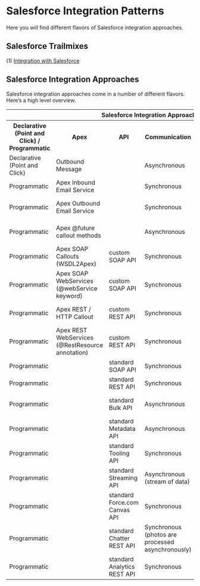 # Salesforce Integration Patterns

Here you will find different flavors of Salesforce integration approaches.

## Salesforce Trailmixes
(1) <a href="https://trailhead.salesforce.com/en/users/00550000006G25XAAS/trailmixes/integration-with-salesforce" target="_blank" alt="Integration with Salesforce">Integration with Salesforce</a><br/>

## Salesforce Integration Approaches
Salesforce integration approaches come in a number of different flavors. Here’s a high level overview.

<table>
	<tr>
		<th colspan="7">Salesforce Integration Approaches (High Level Overview)</th>
	</tr>
	<tr>
		<th>Declarative (Point and Click) / Programmatic</th>
		<th>Apex</th>
		<th>API</th>
		<th>Communication</th>
		<th>Protocol</th>
		<th>Data Format</th>
		<th>Details</th>
	</tr>
	<tr>
		<td>Declarative (Point and Click)</td>
		<td>Outbound Message</td>
		<td></td>
		<td>Asynchronous</td>
		<td>SOAP (WSDL)</td>
		<td>XML</td>
		<td></td>
	</tr>
	<tr>
		<td>Programmatic</td>
		<td>Apex Inbound Email Service</td>
		<td></td>
		<td>Synchronous</td>
		<td></td>
		<td></td>
		<td>Messaging.InboundEmailHandler</td>
	</tr>
	<tr>
		<td>Programmatic</td>
		<td>Apex Outbound Email Service</td>
		<td></td>
		<td>Synchronous</td>
		<td></td>
		<td></td>
		<td>Messaging.SingleEmailMessage, Messaging.MassEmailMessage, Messaging.sendEmail()</td>
	</tr>
	<tr>
		<td>Programmatic</td>
		<td>Apex @future callout methods</td>
		<td></td>
		<td>Asynchronous</td>
		<td></td>
		<td>JSON, XML, Custom</td>
		<td>@future(callout=true)</td>
	</tr>
	<tr>
		<td>Programmatic</td>
		<td>Apex SOAP Callouts (WSDL2Apex)</td>
		<td>custom SOAP API</td>
		<td>Synchronous</td>
		<td>SOAP (WSDL)</td>
		<td>XML</td>
		<td>WSDL2Apex (Generate Apex class using an external WSDL)</td>
	</tr>
	<tr>
		<td>Programmatic</td>
		<td>Apex SOAP WebServices (@webService keyword)</td>
		<td>custom SOAP API</td>
		<td>Synchronous</td>
		<td>SOAP (WSDL)</td>
		<td>XML, Custom</td>
		<td>Using @webService keyword call via Apex, Custom Buttons, AJAX Toolkit</td>
	</tr>
	<tr>
		<td>Programmatic</td>
		<td>Apex REST / HTTP Callout</td>
		<td>custom REST API</td>
		<td>Synchronous</td>
		<td>REST or SOAP (WSDL)</td>
		<td>JSON, XML, Custom</td>
		<td>Apex REST/HTTP callout (RESTful callouts)</td>
	</tr>
	<tr>
		<td>Programmatic</td>
		<td>Apex REST WebServices (@RestResource annotation)</td>
		<td>custom REST API</td>
		<td>Synchronous</td>
		<td>REST</td>
		<td>JSON, XML, Custom</td>
		<td>Apex REST-based Web Services (@RestResource, @HttpDelete, @HttpGet, @HttpPut, @HttpPatch, @HttpPost)</td>
	</tr>
	<tr>
		<td>Programmatic</td>
		<td></td>
		<td>standard SOAP API</td>
		<td>Synchronous</td>
		<td>SOAP (WSDL)</td>
		<td>XML</td>
		<td></td>
	</tr>
	<tr>
		<td>Programmatic</td>
		<td></td>
		<td>standard REST API</td>
		<td>Synchronous</td>
		<td>REST</td>
		<td>JSON, XML</td>
		<td></td>
	</tr>
	<tr>
		<td>Programmatic</td>
		<td></td>
		<td>standard Bulk API</td>
		<td>Asynchronous</td>
		<td>REST</td>
		<td>CSV, JSON, XML</td>
		<td></td>
	</tr>
	<tr>
		<td>Programmatic</td>
		<td></td>
		<td>standard Metadata API</td>
		<td>Asynchronous</td>
		<td>SOAP (WSDL)</td>
		<td>XML</td>
		<td></td>
	</tr>
	<tr>
		<td>Programmatic</td>
		<td></td>
		<td>standard Tooling API</td>
		<td>Synchronous</td>
		<td>REST or SOAP (WSDL)</td>
		<td>JSON, XML, Custom</td>
		<td></td>
	</tr>
	<tr>
		<td>Programmatic</td>
		<td></td>
		<td>standard Streaming API</td>
		<td>Asynchronous (stream of data)</td>
		<td>Bayeux</td>
		<td>JSON</td>
		<td></td>
	</tr>
	<tr>
		<td>Programmatic</td>
		<td></td>
		<td>standard Force.com Canvas API</td>
		<td>Synchronous</td>
		<td>JavaScript</td>
		<td>JavaScript code</td>
		<td></td>
	</tr>
	<tr>
		<td>Programmatic</td>
		<td></td>
		<td>standard Chatter REST API</td>
		<td>Synchronous (photos are processed asynchronously)</td>
		<td>REST</td>
		<td>JSON, XML</td>
		<td></td>
	</tr>
	<tr>
		<td>Programmatic</td>
		<td></td>
		<td>standard Analytics REST API</td>
		<td>Synchronous</td>
		<td>REST</td>
		<td>JSON, XML</td>
		<td></td>
	</tr>
</table>
